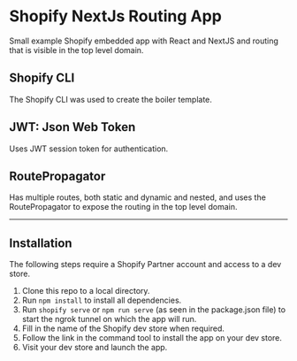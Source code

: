 # Shopify NextJs Routing App
Small example Shopify embedded app with React and NextJS and routing that is visible in the top level domain.

## Shopify CLI
The Shopify CLI was used to create the boiler template.

## JWT: Json Web Token
Uses JWT session token for authentication.

## RoutePropagator
Has multiple routes, both static and dynamic and nested, and uses the RoutePropagator to expose the routing in the top level domain.

---

## Installation
The following steps require a Shopify Partner account and access to a dev store.
1. Clone this repo to a local directory.
2. Run `npm install` to install all dependencies.
3. Run `shopify serve` or `npm run serve` (as seen in the package.json file) to start the ngrok tunnel on which the app will run.
4. Fill in the name of the Shopify dev store when required.
5. Follow the link in the command tool to install the app on your dev store.
6. Visit your dev store and launch the app.
